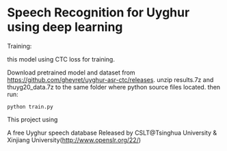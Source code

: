 # Speech Recognition for Uyghur using deep learning
Training:

this model using CTC loss for training.

Download pretrained model and dataset from https://github.com/gheyret/uyghur-asr-ctc/releases.
unzip results.7z and thuyg20_data.7z to the same folder where python source files located. then run:
```
python train.py
```

This project using 

A free Uyghur speech database Released by CSLT@Tsinghua University & Xinjiang University(http://www.openslr.org/22/)
